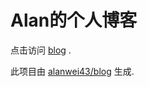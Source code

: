 # Alan的个人博客

点击访问 [blog](https://alanwei43.github.io) .

此项目由 [alanwei43/blog](https://github.com/alanwei43/blog) 生成.

